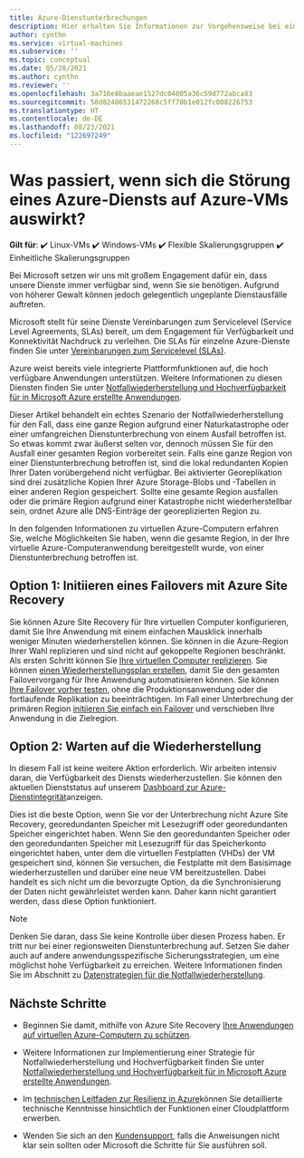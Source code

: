 ```yaml
---
title: Azure-Dienstunterbrechungen
description: Hier erhalten Sie Informationen zur Vorgehensweise bei einer Azure-Dienstunterbrechung mit Auswirkungen auf virtuelle Azure-Computer.
author: cynthn
ms.service: virtual-machines
ms.subservice: ''
ms.topic: conceptual
ms.date: 05/28/2021
ms.author: cynthn
ms.reviewer: ''
ms.openlocfilehash: 3a716e8baaeae1527dc04005a36c59d772abca83
ms.sourcegitcommit: 58d82486531472268c5ff70b1e012fc008226753
ms.translationtype: HT
ms.contentlocale: de-DE
ms.lasthandoff: 08/23/2021
ms.locfileid: "122697249"
---
```

# <a name="what-if-an-azure-service-disruption-impacts-azure-vms"></a>Was passiert, wenn sich die Störung eines Azure-Diensts auf Azure-VMs auswirkt?

**Gilt für**: :heavy_check_mark: Linux-VMs :heavy_check_mark: Windows-VMs :heavy_check_mark: Flexible Skalierungsgruppen :heavy_check_mark: Einheitliche Skalierungsgruppen

Bei Microsoft setzen wir uns mit großem Engagement dafür ein, dass unsere Dienste immer verfügbar sind, wenn Sie sie benötigen. Aufgrund von höherer Gewalt können jedoch gelegentlich ungeplante Dienstausfälle auftreten.

Microsoft stellt für seine Dienste Vereinbarungen zum Servicelevel (Service Level Agreements, SLAs) bereit, um dem Engagement für Verfügbarkeit und Konnektivität Nachdruck zu verleihen. Die SLAs für einzelne Azure-Dienste finden Sie unter [Vereinbarungen zum Servicelevel (SLAs)](https://azure.microsoft.com/support/legal/sla/).

Azure weist bereits viele integrierte Plattformfunktionen auf, die hoch verfügbare Anwendungen unterstützen. Weitere Informationen zu diesen Diensten finden Sie unter [Notfallwiederherstellung und Hochverfügbarkeit für in Microsoft Azure erstellte Anwendungen](/azure/architecture/framework/resiliency/backup-and-recovery).

Dieser Artikel behandelt ein echtes Szenario der Notfallwiederherstellung für den Fall, dass eine ganze Region aufgrund einer Naturkatastrophe oder einer umfangreichen Dienstunterbrechung von einem Ausfall betroffen ist. So etwas kommt zwar äußerst selten vor, dennoch müssen Sie für den Ausfall einer gesamten Region vorbereitet sein. Falls eine ganze Region von einer Dienstunterbrechung betroffen ist, sind die lokal redundanten Kopien Ihrer Daten vorübergehend nicht verfügbar. Bei aktivierter Georeplikation sind drei zusätzliche Kopien Ihrer Azure Storage-Blobs und -Tabellen in einer anderen Region gespeichert. Sollte eine gesamte Region ausfallen oder die primäre Region aufgrund einer Katastrophe nicht wiederherstellbar sein, ordnet Azure alle DNS-Einträge der georeplizierten Region zu.

In den folgenden Informationen zu virtuellen Azure-Computern erfahren Sie, welche Möglichkeiten Sie haben, wenn die gesamte Region, in der Ihre virtuelle Azure-Computeranwendung bereitgestellt wurde, von einer Dienstunterbrechung betroffen ist.

## <a name="option-1-initiate-a-failover-by-using-azure-site-recovery"></a>Option 1: Initiieren eines Failovers mit Azure Site Recovery
Sie können Azure Site Recovery für Ihre virtuellen Computer konfigurieren, damit Sie Ihre Anwendung mit einem einfachen Mausklick innerhalb weniger Minuten wiederherstellen können. Sie können in die Azure-Region Ihrer Wahl replizieren und sind nicht auf gekoppelte Regionen beschränkt. Als ersten Schritt können Sie [Ihre virtuellen Computer replizieren](../site-recovery/azure-to-azure-quickstart.md). Sie können [einen Wiederherstellungsplan erstellen](../site-recovery/site-recovery-create-recovery-plans.md), damit Sie den gesamten Failovervorgang für Ihre Anwendung automatisieren können. Sie können [Ihre Failover vorher testen](../site-recovery/site-recovery-test-failover-to-azure.md), ohne die Produktionsanwendung oder die fortlaufende Replikation zu beeinträchtigen. Im Fall einer Unterbrechung der primären Region [initiieren Sie einfach ein Failover](../site-recovery/site-recovery-failover.md) und verschieben Ihre Anwendung in die Zielregion.


## <a name="option-2-wait-for-recovery"></a>Option 2: Warten auf die Wiederherstellung
In diesem Fall ist keine weitere Aktion erforderlich. Wir arbeiten intensiv daran, die Verfügbarkeit des Diensts wiederherzustellen. Sie können den aktuellen Dienststatus auf unserem [Dashboard zur Azure-Dienstintegrität](https://azure.microsoft.com/status/)anzeigen.

Dies ist die beste Option, wenn Sie vor der Unterbrechung nicht Azure Site Recovery, georedundanten Speicher mit Lesezugriff oder georedundanten Speicher eingerichtet haben. Wenn Sie den georedundanten Speicher oder den georedundanten Speicher mit Lesezugriff für das Speicherkonto eingerichtet haben, unter dem die virtuellen Festplatten (VHDs) der VM gespeichert sind, können Sie versuchen, die Festplatte mit dem Basisimage wiederherzustellen und darüber eine neue VM bereitzustellen. Dabei handelt es sich nicht um die bevorzugte Option, da die Synchronisierung der Daten nicht gewährleistet werden kann. Daher kann nicht garantiert werden, dass diese Option funktioniert.


> [!NOTE]
> Denken Sie daran, dass Sie keine Kontrolle über diesen Prozess haben. Er tritt nur bei einer regionsweiten Dienstunterbrechung auf. Setzen Sie daher auch auf andere anwendungsspezifische Sicherungsstrategien, um eine möglichst hohe Verfügbarkeit zu erreichen. Weitere Informationen finden Sie im Abschnitt zu [Datenstrategien für die Notfallwiederherstellung](/azure/architecture/reliability/disaster-recovery#disaster-recovery-plan).
>
>

## <a name="next-steps"></a>Nächste Schritte

- Beginnen Sie damit, mithilfe von Azure Site Recovery [Ihre Anwendungen auf virtuellen Azure-Computern zu schützen](../site-recovery/azure-to-azure-quickstart.md).

- Weitere Informationen zur Implementierung einer Strategie für Notfallwiederherstellung und Hochverfügbarkeit finden Sie unter [Notfallwiederherstellung und Hochverfügbarkeit für in Microsoft Azure erstellte Anwendungen](/azure/architecture/framework/resiliency/backup-and-recovery).

- Im [technischen Leitfaden zur Resilienz in Azure](../data-lake-store/data-lake-store-disaster-recovery-guidance.md)können Sie detaillierte technische Kenntnisse hinsichtlich der Funktionen einer Cloudplattform erwerben.


- Wenden Sie sich an den [Kundensupport](https://portal.azure.com/#blade/Microsoft_Azure_Support/HelpAndSupportBlade), falls die Anweisungen nicht klar sein sollten oder Microsoft die Schritte für Sie ausführen soll.
